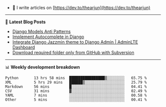 <!-- ![My Profile Introduction Image](https://i.ibb.co/tLFZ15Q/gh.png) -->
- 📝 I write articles on [https://dev.to/thearjun](https://dev.to/thearjun)

-------

📕 **Latest Blog Posts**
<!-- BLOG-POST-LIST:START -->
- [Django Models Anti Patterns](https://dev.to/thearjun/django-models-anti-patterns-1ma1)
- [Implement Autocomplete in Django](https://dev.to/thearjun/implement-autocomplete-in-django-3h20)
- [Integrate Django Jazzmin theme to Django Admin | AdminLTE Dashboard](https://dev.to/thearjun/integrate-django-jazzmin-theme-to-django-admin-adminlte-dashboard-5aao)
- [Download required folder only from GitHub with Subversion](https://dev.to/thearjun/download-required-folder-only-from-github-with-subversion-2gpc)
<!-- BLOG-POST-LIST:END -->

-------

📊 **Weekly development breakdown**
<!--START_SECTION:waka-->

```text
Python       13 hrs 58 mins  ████████████████▒░░░░░░░░   65.75 %
XML          5 hrs 29 mins   ██████▒░░░░░░░░░░░░░░░░░░   25.79 %
Markdown     56 mins         █░░░░░░░░░░░░░░░░░░░░░░░░   04.41 %
CSV          31 mins         ▓░░░░░░░░░░░░░░░░░░░░░░░░   02.49 %
YAML         7 mins          ░░░░░░░░░░░░░░░░░░░░░░░░░   00.58 %
Other        5 mins          ░░░░░░░░░░░░░░░░░░░░░░░░░   00.41 %
```

<!--END_SECTION:waka-->
<img src='https://profile-counter.glitch.me/thearjun/count.svg' width='0px'>
